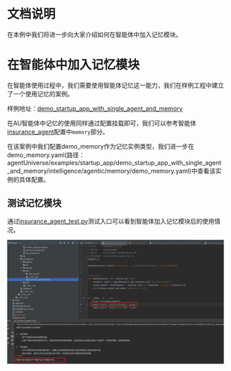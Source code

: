 # 文档说明
在本例中我们将进一步向大家介绍如何在智能体中加入记忆模块。

# 在智能体中加入记忆模块
在智能体使用过程中，我们需要使用智能体记忆这一能力，我们在样例工程中建立了一个使用记忆的案例。

样例地址：[demo_startup_app_with_single_agent_and_memory](../../../../examples/startup_app/demo_startup_app_with_single_agent_and_memory)

在AU智能体中记忆的使用同样通过配置挂载即可，我们可以参考智能体[insurance_agent](../../../../examples/startup_app/demo_startup_app_with_single_agent_and_memory/intelligence/agentic/agent/agent_instance/insurance_agent.yaml)配置中`memory`部分。

在该案例中我们配置demo_memory作为记忆实例类型，我们进一步在demo_memory.yaml(路径：agentUniverse/examples/startup_app/demo_startup_app_with_single_agent_and_memory/intelligence/agentic/memory/demo_memory.yaml)中查看该实例的具体配置。

## 测试记忆模块
通过[insurance_agent_test.py](../../../../examples/startup_app/demo_startup_app_with_single_agent_and_memory/intelligence/test/insurance_agent_test.py)测试入口可以看到智能体加入记忆模块后的使用情况。

![](../../_picture/demo_startup_agent_with_memory.png)